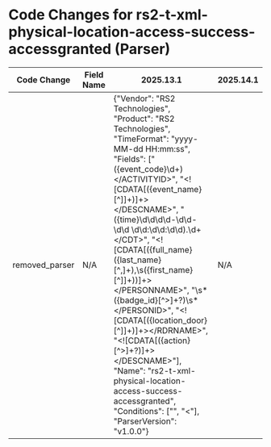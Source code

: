 # Code Changes for rs2-t-xml-physical-location-access-success-accessgranted (Parser)

| Code Change | Field Name | 2025.13.1 | 2025.14.1 |
|-------------|------------|-----------|------------|
| removed_parser | N/A | {"Vendor": "RS2 Technologies", "Product": "RS2 Technologies", "TimeFormat": "yyyy-MM-dd HH:mm:ss", "Fields": ["<ACTIVITYID>({event_code}\d+)<\/ACTIVITYID>", "<DESCNAME><!\[CDATA\[({event_name}[^\]]+)\]+><\/DESCNAME>", "<CDT>({time}\d\d\d\d-\d\d-\d\d \d\d:\d\d:\d\d)\.\d+<\/CDT>", "<PERSONNAME><!\[CDATA\[({full_name}({last_name}[^,]+),\s({first_name}[^\]]+))\]+><\/PERSONNAME>", "<PERSONID>\s*({badge_id}[^>]+?)\s*<\/PERSONID>", "<RDRNAME><!\[CDATA\[({location_door}[^\]]+)\]+><\/RDRNAME>", "<DESCNAME><!\[CDATA\[({action}[^>]+?)\]+><\/DESCNAME>"], "Name": "rs2-t-xml-physical-location-access-success-accessgranted", "Conditions": ["<DESCNAME><![CDATA[Access granted]]></DESCNAME>", "<RDRNAME><"], "ParserVersion": "v1.0.0"} | N/A |